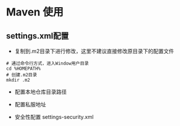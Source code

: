 # Maven 使用

## settings.xml配置

* 复制到.m2目录下进行修改，这里不建议直接修改原目录下的配置文件
```
# 通过命令行方式，进入Window用户目录
cd %HOMEPATH%
# 创建.m2目录
mkdir .m2
```

* 配置本地仓库目录路径

* 配置私服地址

* 安全性配置 settings-security.xml


